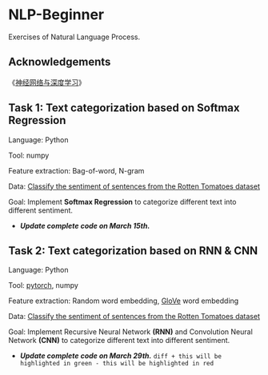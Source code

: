 # NLP-Beginner
Exercises of Natural Language Process.

## Acknowledgements
《[神经网络与深度学习](https://nndl.github.io/)》 

## Task 1: Text categorization based on Softmax Regression
Language: Python

Tool: numpy

Feature extraction: Bag-of-word, N-gram

Data: [Classify the sentiment of sentences from the Rotten Tomatoes dataset](https://www.kaggle.com/c/sentiment-analysis-on-movie-reviews)

Goal: Implement **Softmax Regression** to categorize different text into different sentiment.

+ ***Update complete code on March 15th.***

## Task 2: Text categorization based on RNN & CNN
Language: Python

Tool: [pytorch](https://pytorch.org/get-started/locally/), numpy

Feature extraction: Random word embedding, [GloVe](https://nlp.stanford.edu/projects/glove/) word embedding

Data: [Classify the sentiment of sentences from the Rotten Tomatoes dataset](https://www.kaggle.com/c/sentiment-analysis-on-movie-reviews)

Goal: Implement Recursive Neural Network **(RNN)** and Convolution Neural Network **(CNN)** to categorize different text into different sentiment.

+ ***Update complete code on March 29th.***
```diff + this will be highlighted in green - this will be highlighted in red ``` 

